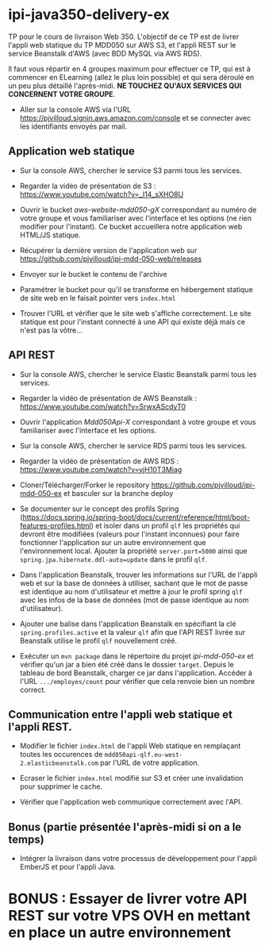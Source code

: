 # ipi-java350-delivery-ex
TP pour le cours de livraison Web 350. L'objectif de ce TP est de livrer l'appli web statique du TP MDD050 sur AWS S3, et l'appli REST sur le service Beanstalk d'AWS (avec BDD MySQL via AWS RDS).

Il faut vous répartir en 4 groupes maximum pour effectuer ce TP, qui est à commencer en ELearning (allez le plus loin possible) et qui sera déroulé en un peu plus détaillé l'après-midi. **NE TOUCHEZ QU'AUX SERVICES QUI CONCERNENT VOTRE GROUPE**.

- Aller sur la console AWS via l'URL https://pjvilloud.signin.aws.amazon.com/console et se connecter avec les identifiants envoyés par mail.

## Application web statique 

- Sur la console AWS, chercher le service S3 parmi tous les services. 

- Regarder la vidéo de présentation de S3 : https://www.youtube.com/watch?v=_I14_sXHO8U

- Ouvrir le bucket *aws-website-mdd050-gX* correspondant au numéro de votre groupe et vous familiariser avec l'interface et les options (ne rien modifier pour l'instant). Ce bucket accueillera notre application web HTML/JS statique.

- Récupérer la dernière version de l'application web sur https://github.com/pjvilloud/ipi-mdd-050-web/releases

- Envoyer sur le bucket le contenu de l'archive 

- Paramétrer le bucket pour qu'il se transforme en hébergement statique de site web en le faisait pointer vers `index.html`

- Trouver l'URL et vérifier que le site web s'affiche correctement. Le site statique est pour l'instant connecté à une API qui existe déjà mais ce n'est pas la vôtre...

## API REST

- Sur la console AWS, chercher le service Elastic Beanstalk parmi tous les services.

- Regarder la vidéo de présentation de AWS Beanstalk : https://www.youtube.com/watch?v=SrwxAScdyT0

- Ouvrir l'application *Mdd050Api-X* correspondant à votre groupe et vous familiariser avec l'interface et les options.

- Sur la console AWS, chercher le service RDS parmi tous les services.

- Regarder la vidéo de présentation de AWS RDS : https://www.youtube.com/watch?v=yjH10T3Miag

- Cloner/Télécharger/Forker le repository https://github.com/pjvilloud/ipi-mdd-050-ex et basculer sur la branche deploy

- Se documenter sur le concept des profils Spring (https://docs.spring.io/spring-boot/docs/current/reference/html/boot-features-profiles.html) et isoler dans un profil `qlf` les propriétés qui devront être modifiées (valeurs pour l'instant inconnues) pour faire fonctionner l'application sur un autre environnement que l'environnement local. Ajouter la propriété `server.port=5000` ainsi que `spring.jpa.hibernate.ddl-auto=update` dans le profil `qlf`.

- Dans l'application Beanstalk, trouver les informations sur l'URL de l'appli web et sur la base de données à utiliser, sachant que le mot de passe est identique au nom d'utilisateur et mettre à jour le profil spring `qlf` avec les infos de la base de données (mot de passe identique au nom d'utilisateur).

- Ajouter une balise dans l'application Beanstalk en spécifiant la clé `spring.profiles.active` et la valeur `qlf` afin que l'API REST livrée sur Beanstalk utilise le profil `qlf` nouvellement créé.

- Exécuter un `mvn package` dans le répertoire du projet *ipi-mdd-050-ex* et vérifier qu'un jar a bien été créé dans le dossier `target`. Depuis le tableau de bord Beanstalk, charger ce jar dans l'application. Accéder à l'URL `.../employes/count` pour vérifier que cela renvoie bien un nombre correct.

## Communication entre l'appli web statique et l'appli REST.

- Modifier le fichier `index.html` de l'appli Web statique en remplaçant toutes les occurences de `mdd050api-qlf.eu-west-2.elasticbeanstalk.com` par l'URL de votre application.

- Ecraser le fichier `index.html` modifié sur S3 et créer une invalidation pour supprimer le cache.

- Vérifier que l'application web communique correctement avec l'API.

## Bonus (partie présentée l'après-midi si on a le temps)

- Intégrer la livraison dans votre processus de développement pour l'appli EmberJS et pour l'appli Java.

# BONUS : Essayer de livrer votre API REST sur votre VPS OVH en mettant en place un autre environnement
